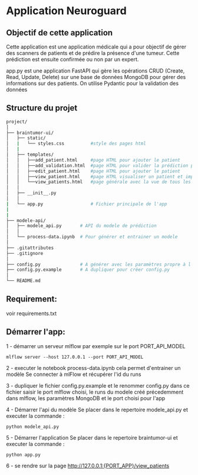 # Application Neuroguard

## Objectif de cette application

Cette application est une application médicale qui a pour objectif de gérer des scanners de patients et de prédire la présence d'une tumeur. Cette prédiction est ensuite confirmée ou non par un expert.

app.py est une application FastAPI qui gère les opérations CRUD (Create, Read, Update, Delete) sur une base de données MongoDB pour gérer des informations sur des patients.
On utilise Pydantic pour la validation des données

## Structure du projet

```bash
project/
│
├── braintumor-ui/
│   ├── static/    
│   |   └── styles.css          #style des pages html
│   |
│   ├── templates/
│   │   ├──add_patient.html     #page HTML pour ajouter le patient
│   │   ├──add_validation.html  #page HTML pour valider la prédiction par l'expert
│   │   ├──edit_patient.html    #page HTML pour ajouter le patient 
│   │   ├──view_patient.html    #page HTML visualiser un patient et imprimer le rapport
│   │   └──view_patients.html   #page générale avec la vue de tous les patients 
│   │   
│   ├── __init__.py   
│   │   
|   └── app.py                  # Fichier principale de l'app
|
|
├── modele-api/
│   ├── modele_api.py       # API du modele de prédiction
│   │
│   └── process-data.ipynb  # Pour générer et entrainer un modele
│
├── .gitattributes
├── .gitignore
│
├── config.py               # A générer avec les paramètres propre à l'utilisateur
├── config.py.example       # A dupliquer pour créer config.py
│
└── README.md
```

## Requirement:
voir requirements.txt

## Démarrer l'app:

1 - démarrer un serveur mlflow par exemple sur le port PORT_API_MODEL

```
mlflow server --host 127.0.0.1 --port PORT_API_MODEL
```

2 - executer le notebook process-data.ipynb
cela permet d'entrainer un modèle
Se connecter à mlFlow et récupérer l'id du runs

3 - dupliquer le fichier config.py.example et le renommer config.py
dans ce fichier saisir le port mlflow choisi, le runs du modele créé précedemment dans mlflow, les paramètres MongoDB et le port choisi pour l'app

4 - Démarrer l'api du modèle
Se placer dans le repertoire modele_api.py et executer la commande :

```
python modele_api.py
```

5 - Démarrer l'application
Se placer dans le repertoire braintumor-ui et executer la commande :

```
python app.py
```

6 - se rendre sur la page http://127.0.0.1:{PORT_APP}/view_patients
